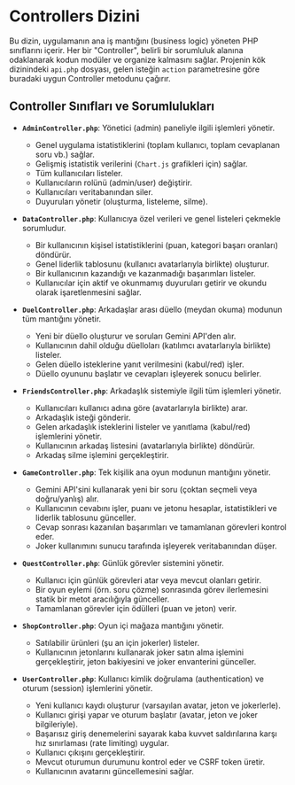 # Controllers Dizini

Bu dizin, uygulamanın ana iş mantığını (business logic) yöneten PHP sınıflarını içerir. Her bir "Controller", belirli bir sorumluluk alanına odaklanarak kodun modüler ve organize kalmasını sağlar. Projenin kök dizinindeki `api.php` dosyası, gelen isteğin `action` parametresine göre buradaki uygun Controller metodunu çağırır.

## Controller Sınıfları ve Sorumlulukları

- **`AdminController.php`**: Yönetici (admin) paneliyle ilgili işlemleri yönetir.
  - Genel uygulama istatistiklerini (toplam kullanıcı, toplam cevaplanan soru vb.) sağlar.
  - Gelişmiş istatistik verilerini (`Chart.js` grafikleri için) sağlar.
  - Tüm kullanıcıları listeler.
  - Kullanıcıların rolünü (admin/user) değiştirir.
  - Kullanıcıları veritabanından siler.
  - Duyuruları yönetir (oluşturma, listeleme, silme).

- **`DataController.php`**: Kullanıcıya özel verileri ve genel listeleri çekmekle sorumludur.
  - Bir kullanıcının kişisel istatistiklerini (puan, kategori başarı oranları) döndürür.
  - Genel liderlik tablosunu (kullanıcı avatarlarıyla birlikte) oluşturur.
  - Bir kullanıcının kazandığı ve kazanmadığı başarımları listeler.
  - Kullanıcılar için aktif ve okunmamış duyuruları getirir ve okundu olarak işaretlenmesini sağlar.

- **`DuelController.php`**: Arkadaşlar arası düello (meydan okuma) modunun tüm mantığını yönetir.
  - Yeni bir düello oluşturur ve soruları Gemini API'den alır.
  - Kullanıcının dahil olduğu düelloları (katılımcı avatarlarıyla birlikte) listeler.
  - Gelen düello isteklerine yanıt verilmesini (kabul/red) işler.
  - Düello oyununu başlatır ve cevapları işleyerek sonucu belirler.

- **`FriendsController.php`**: Arkadaşlık sistemiyle ilgili tüm işlemleri yönetir.
  - Kullanıcıları kullanıcı adına göre (avatarlarıyla birlikte) arar.
  - Arkadaşlık isteği gönderir.
  - Gelen arkadaşlık isteklerini listeler ve yanıtlama (kabul/red) işlemlerini yönetir.
  - Kullanıcının arkadaş listesini (avatarlarıyla birlikte) döndürür.
  - Arkadaş silme işlemini gerçekleştirir.

- **`GameController.php`**: Tek kişilik ana oyun modunun mantığını yönetir.
  - Gemini API'sini kullanarak yeni bir soru (çoktan seçmeli veya doğru/yanlış) alır.
  - Kullanıcının cevabını işler, puanı ve jetonu hesaplar, istatistikleri ve liderlik tablosunu günceller.
  - Cevap sonrası kazanılan başarımları ve tamamlanan görevleri kontrol eder.
  - Joker kullanımını sunucu tarafında işleyerek veritabanından düşer.

- **`QuestController.php`**: Günlük görevler sistemini yönetir.
  - Kullanıcı için günlük görevleri atar veya mevcut olanları getirir.
  - Bir oyun eylemi (örn. soru çözme) sonrasında görev ilerlemesini statik bir metot aracılığıyla günceller.
  - Tamamlanan görevler için ödülleri (puan ve jeton) verir.

- **`ShopController.php`**: Oyun içi mağaza mantığını yönetir.
  - Satılabilir ürünleri (şu an için jokerler) listeler.
  - Kullanıcının jetonlarını kullanarak joker satın alma işlemini gerçekleştirir, jeton bakiyesini ve joker envanterini günceller.

- **`UserController.php`**: Kullanıcı kimlik doğrulama (authentication) ve oturum (session) işlemlerini yönetir.
  - Yeni kullanıcı kaydı oluşturur (varsayılan avatar, jeton ve jokerlerle).
  - Kullanıcı girişi yapar ve oturum başlatır (avatar, jeton ve joker bilgileriyle).
  - Başarısız giriş denemelerini sayarak kaba kuvvet saldırılarına karşı hız sınırlaması (rate limiting) uygular.
  - Kullanıcı çıkışını gerçekleştirir.
  - Mevcut oturumun durumunu kontrol eder ve CSRF token üretir.
  - Kullanıcının avatarını güncellemesini sağlar.
